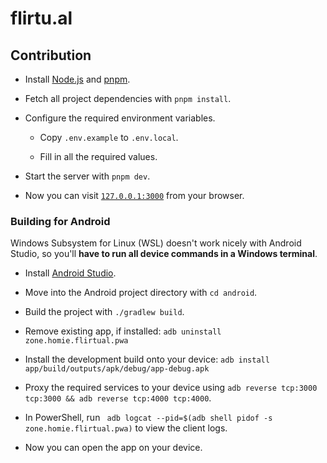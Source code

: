 # flirtu.al

## Contribution
* Install [Node.js](https://github.com/nvm-sh/nvm) and [pnpm](https://pnpm.io/installation).

* Fetch all project dependencies with  `pnpm install`.

* Configure the required environment variables.

  * Copy ``.env.example`` to ``.env.local``.

  * Fill in all the required values.

* Start the server with `pnpm dev`.

* Now you can visit [`127.0.0.1:3000`](http://127.0.0.1:3000) from your browser.

### Building for Android
Windows Subsystem for Linux (WSL) doesn't work nicely with Android Studio, so you'll **have to run all device commands in a Windows terminal**.

* Install [Android Studio](https://developer.android.com/studio).

* Move into the Android project directory with ``cd android``.

* Build the project with ``./gradlew build``.

* Remove existing app, if installed: ``adb uninstall zone.homie.flirtual.pwa``

* Install the development build onto your device: ``adb install app/build/outputs/apk/debug/app-debug.apk``

* Proxy the required services to your device using ``adb reverse tcp:3000 tcp:3000 && adb reverse tcp:4000 tcp:4000``.

* In PowerShell, run `` adb logcat --pid=$(adb shell pidof -s zone.homie.flirtual.pwa)`` to view the client logs.

* Now you can open the app on your device.